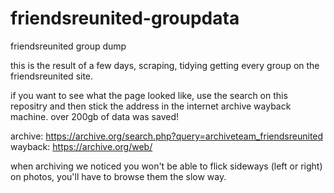 # friendsreunited-groupdata
friendsreunited group dump

this is the result of a few days, scraping, tidying getting every group on the friendsreunited site.

if you want to see what the page looked like, use the search on this repositry and then stick the address in the internet archive wayback machine. over 200gb of data was saved!

archive: https://archive.org/search.php?query=archiveteam_friendsreunited
wayback: https://archive.org/web/

when archiving we noticed you won't be able to flick sideways (left or right) on photos, you'll have to browse them the slow way. 

